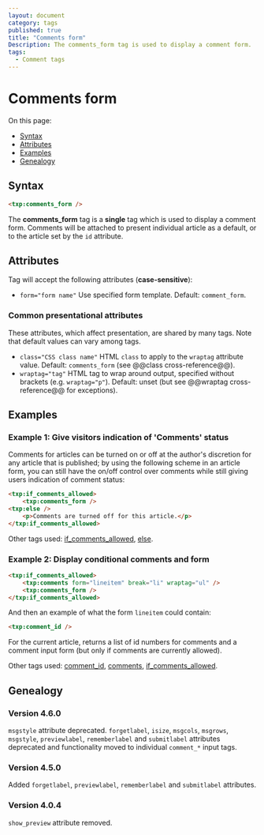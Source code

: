 ```yaml
---
layout: document
category: tags
published: true
title: "Comments form"
Description: The comments_form tag is used to display a comment form.
tags:
  - Comment tags
---
```


# Comments form

On this page:

* [Syntax](#user-content-syntax)
* [Attributes](#user-content-attributes)
* [Examples](#user-content-examples)
* [Genealogy](#user-content-genealogy)

## Syntax

```html
<txp:comments_form />
```

The **comments_form** tag is a __single__ tag which is used to display a comment form. Comments will be attached to present individual article as a default, or to the article set by the `id` attribute.

## Attributes

Tag will accept the following attributes (**case-sensitive**):

* `form="form name"`
Use specified form template.
Default: `comment_form`.

### Common presentational attributes

These attributes, which affect presentation, are shared by many tags. Note that default values can vary among tags.

* `class="CSS class name"`
HTML `class` to apply to the `wraptag` attribute value.
Default: `comments_form` (see @@class cross-reference@@).
* `wraptag="tag"`
HTML tag to wrap around output, specified without brackets (e.g. `wraptag="p"`).
Default: unset (but see @@wraptag cross-reference@@ for exceptions).

## Examples

### Example 1: Give visitors indication of 'Comments' status

Comments for articles can be turned on or off at the author's discretion for any article that is published; by using the following scheme in an article form, you can still have the on/off control over comments while still giving users indication of comment status:

```html
<txp:if_comments_allowed>
    <txp:comments_form />
<txp:else />
    <p>Comments are turned off for this article.</p>
</txp:if_comments_allowed>
```

Other tags used: [if_comments_allowed](if-comments-allowed), [else](else).

### Example 2: Display conditional comments and form

```html
<txp:if_comments_allowed>
    <txp:comments form="lineitem" break="li" wraptag="ul" />
    <txp:comments_form />
</txp:if_comments_allowed>
```

And then an example of what the form `lineitem` could contain:

```html
<txp:comment_id />
```

For the current article, returns a list of id numbers for comments and a comment input form (but only if comments are currently allowed).

Other tags used: [comment_id](comment-id), [comments](comments), [if_comments_allowed](if-comments-allowed).

## Genealogy

### Version 4.6.0

`msgstyle` attribute deprecated.
`forgetlabel`, `isize`, `msgcols`, `msgrows`, `msgstyle`, `previewlabel`, `rememberlabel` and `submitlabel` attributes deprecated and functionality moved to individual `comment_*` input tags.

### Version 4.5.0

Added `forgetlabel`, `previewlabel`, `rememberlabel` and `submitlabel` attributes.

### Version 4.0.4

`show_preview` attribute removed.
